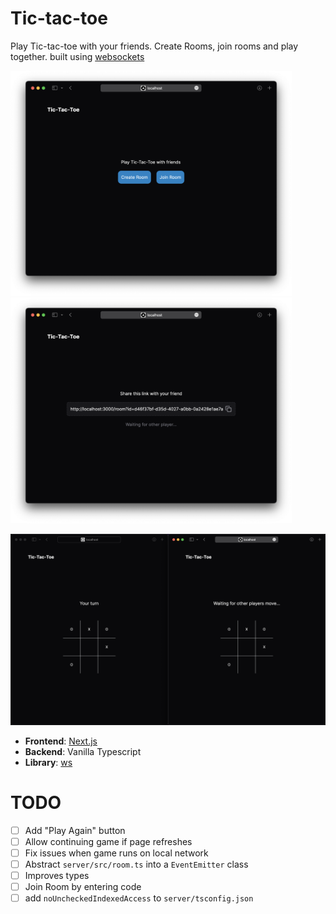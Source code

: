 # Tic-tac-toe

Play Tic-tac-toe with your friends. Create Rooms, join rooms and play together.
built using [websockets](https://developer.mozilla.org/en-US/docs/Web/API/WebSockets_API)

<p float="left">
  <img src="screenshots/home.png" width="450" />
  <img src="screenshots/room.png" width="450" /> 
</p>

<img src="screenshots/game.png" width="800" />

- **Frontend**: [Next.js](https://nextjs.org/)
- **Backend**: Vanilla Typescript
- **Library**: [ws](https://www.npmjs.com/package/ws)

# TODO
- [ ] Add "Play Again" button
- [ ] Allow continuing game if page refreshes
- [ ] Fix issues when game runs on local network
- [ ] Abstract `server/src/room.ts` into a `EventEmitter` class
- [ ] Improves types
- [ ] Join Room by entering code
- [ ] add `noUncheckedIndexedAccess` to `server/tsconfig.json`

